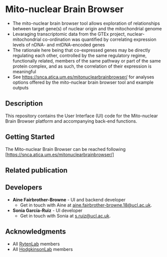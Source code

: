 # Mito-nuclear Brain Browser
  * The mito-nuclear brain browser tool allows exploration of relationships between target gene(s) of nuclear origin and the mitochondrial genome  
  * Levaraging transcriptomic data from the GTEx project, nuclear-mitochondrial co-ordination was quantified by correlating expression levels of nDNA- and mtDNA-encoded genes  
  * The rationale here being that co-expressed genes may be directly regulating each other, controlled by the same regulatory regime, functionally related, members of the same pathway or part of the same protein complex, and as such, the correlation of their expression is meaningful  
  * See https://snca.atica.um.es/mitonuclearbrainbrowser/ for analyses options offered by the mito-nuclear brain browser tool and example outputs  

## Description
This repository contains the User Interface (UI) code for the Mito-nuclear Brain Browser platform and accompanying back-end functions. 

## Getting Started
The Mito-nuclear Brain Browser can be reached following [https://snca.atica.um.es/mitonuclearbrainbrowser/]

## Related publication

## Developers
* **Aine Fairbrother-Browne** - UI and backend developer
  * Get in touch with Aine at [aine.fairbrother-browne.18@ucl.ac.uk](mailto:aine.fairbrother-browne.18@ucl.ac.uk).
* **Sonia García-Ruiz** - UI developer
  * Get in touch with Sonia at [s.ruiz@ucl.ac.uk](mailto:s.ruiz@ucl.ac.uk).

## Acknowledgments
* All [RytenLab](https://snca.atica.um.es/RytenLab/Team) members
* All [HodgkinsonLab](https://www.hodgkinsonlab.org/) members
